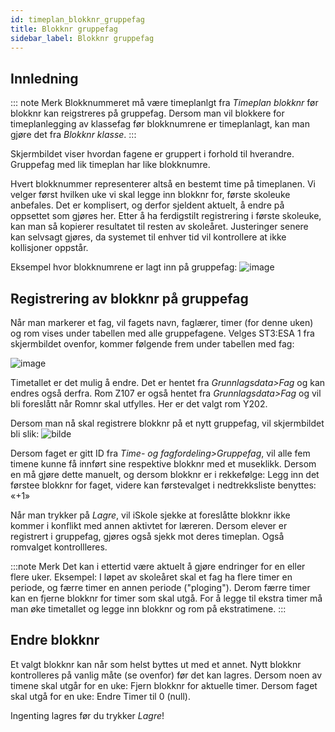 ```yaml
---
id: timeplan_blokknr_gruppefag
title: Blokknr gruppefag
sidebar_label: Blokknr gruppefag
---
```


## Innledning

::: note Merk
Blokknummeret må være timeplanlgt fra _Timeplan blokknr_ før blokknr kan reigstreres på gruppefag. Dersom man vil blokkere for timeplanlegging av klassefag før blokknumrene er timeplanlagt, kan man gjøre det fra _Blokknr klasse_.
:::

Skjermbildet viser hvordan fagene er gruppert i forhold til hverandre. Gruppefag med lik timeplan har like blokknumre. 

Hvert blokknummer representerer altså en bestemt time på timeplanen. Vi velger først hvilken uke vi skal legge inn blokknr for, første skoleuke anbefales. Det er komplisert, og derfor sjeldent aktuelt, å endre på oppsettet som gjøres her. Etter å ha ferdigstilt registrering i første skoleuke, kan man så kopierer resultatet til resten av skoleåret. Justeringer senere kan selvsagt gjøres, da systemet til enhver tid vil kontrollere at ikke kollisjoner oppstår.

Eksempel hvor blokknumrene er lagt inn på gruppefag:
![image](https://user-images.githubusercontent.com/80097133/118975143-f81d9d00-b973-11eb-85e2-40dfb2a2bcef.png)

## Registrering av blokknr på gruppefag
Når man markerer et fag, vil fagets navn, faglærer, timer (for denne uken) og rom vises under tabellen med alle gruppefagene. Velges ST3:ESA 1 fra skjermbildet ovenfor, kommer følgende frem under tabellen med fag:

![image](https://user-images.githubusercontent.com/80097133/118976457-513a0080-b975-11eb-80d5-79a9b382adae.png)

Timetallet er det mulig å endre. Det er hentet fra _Grunnlagsdata>Fag_ og kan endres også derfra. 
Rom Z107 er også hentet fra _Grunnlagsdata>Fag_ og vil bli foreslått når Romnr skal utfylles. Her er  det valgt rom Y202.

Dersom man nå skal registrere blokknr på et nytt gruppefag, vil skjermbildet bli slik:
![bilde](https://user-images.githubusercontent.com/80097133/160113124-95ebbf9b-4d55-47df-bb4a-54c7637a418a.png)

Dersom faget er gitt ID fra _Time- og fagfordeling>Gruppefag_, vil alle fem timene kunne få innført sine respektive blokknr med et museklikk. Dersom en må gjøre dette manuelt, og dersom blokknr er i rekkefølge: Legg inn det førstee blokknr for faget, videre kan førstevalget i nedtrekksliste benyttes: «+1»

Når man trykker på _Lagre_, vil iSkole sjekke at foreslåtte blokknr ikke kommer i konflikt med annen aktivtet for læreren. Dersom elever er registrert i gruppefag, gjøres også sjekk mot deres timeplan. Også romvalget kontrollleres.

:::note Merk
Det kan i ettertid være aktuelt å gjøre endringer for en eller flere uker. Eksempel: I løpet av skoleåret skal et fag ha flere timer en periode, og færre timer en annen periode ("ploging"). Derom færre timer kan en fjerne blokknr for timer som skal utgå. For å legge til ekstra timer må man øke timetallet og legge inn blokknr og rom på ekstratimene.
:::

## Endre blokknr

Et valgt blokknr kan når som helst byttes ut med et annet. Nytt blokknr kontrolleres på vanlig måte (se ovenfor) før det kan lagres.
Dersom noen av timene skal utgår for en uke: Fjern blokknr for aktuelle timer.
Dersom faget skal utgå for en uke: Endre Timer til 0 (null).

Ingenting lagres før du trykker _Lagre_!
